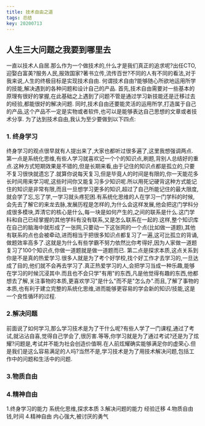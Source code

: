 ```yaml
---
title: 技术自由之道
tags: 总结 
key: 20200713
---
```

人生三大问题之我要到哪里去
------------------
一直以技术人自居.那么作为一个做技术的,什么才是我们真正的追求呢?出任CTO,迎娶白富美?服务人民,报效国家?著书立传,流传百世?不同的人有不同的看法,对于我来说,人生的终极目标是实现技术自由.
何谓技术自由?能够随心所欲地运用所学的技能,解决遇到的各种问题和设计自己的产品.
首先,技术自由需要对一些基本的原理有很好的掌握,在此基础之上遇到了问题不管是通过学习新技能还是迁移过去的经验,都能很好的解决问题.
同时,技术自由还要能灵活的运用所学,打造属于自己的产品,这个产品不一定是实物或者软件,也可以是能够表达自己思想的文章或者技术分享.
为了达到技术自由,我认为至少要做到以下四点:

### 1. 终身学习
终身学习的观点很早就有人提出来了,大家也都听过很多遍了,这里我想强调两点.
第一点是系统化思维,有些人学习就喜欢记一个个的知识点,刷题,背别人总结好的重点.这种方式短期效果是不错的,但是长期来看,由于记住的知识点都是孤立的,只要不复习很快就遗忘了.就算你说每天复习,但是毕竟人的时间是有限的,你一天能花多长时间用来学习呢,这些时间你又能复习多少知识呢.所以用死记硬背这种方式能记住的知识是非常有限,而且一旦想学习更多的知识,超过了自己所能记住的最大限度,就会学了忘,忘了学,一学习就头疼犯困.有系统化思维的人在学习一门学科的时候,会先去了解它的来龙去脉,发展历程是怎样的,为什么会这样发展,他会把这门学科分成很多模块,弄清它的核心是什么,每一块是如何产生的,之间的联系是什么.这门学科和自己已经掌握的其他学科有没有联系,又是怎么联系在一起的.这样,整个知识库在自己的脑海中就形成了一张网,只要动一下这张网的一个点(比如做一道题),其他有联系的点也会被牵动,进而相当于把很多知识点都复习了一遍,这可比孤立的背诵,做题效率高多了.这就是为什么有些学霸不努力依然比你考得好,因为人家做一道题复习了100个知识点,你做一道题就是做一道题而已.
第二点是探求本质,这点关系到你是不是真的热爱学习.很多人就是为了考个好学校,找个好工作才去学习的,一旦达成了目的,他们就不会再去学习了.真正热爱学习的人,会把学习当成一种乐趣,能够在学习的时候沉浸其中.而且也不会只学"有用"的东西,凡是他觉得有趣的东西,他都想去了解,关注事物的本质,更喜欢学习"是什么"而不是"怎么办".而且,了解了事物的本质,也有利于建立完整的系统化思维,进而能够更容易的学会新的知识/技能,这是一个良性循环的过程.
### 2.解决问题
前面说了如何学习,那么学习技术是为了干什么呢?有些人学了一门课程,通过了考试,就沾沾自喜,觉得自己学会了,很厉害.等等,你学习就是为了通过考试?还是为了炫耀?问题是,考试并不能为社会创造价值啊.在人前炫耀确实能够满足你的虚荣心.但是我们是这么容易满足的人吗?当然不是,学习技术是为了用技术解决问题,包括工作中的问题和生活中的问题.
### 3.物质自由

### 4.精神自由


1.终身学习的能力
系统化思维,探求本质
3.解决问题的能力
经验迁移
4.物质自由
钱,时间
4.精神自由
内心强大,被讨厌的勇气
